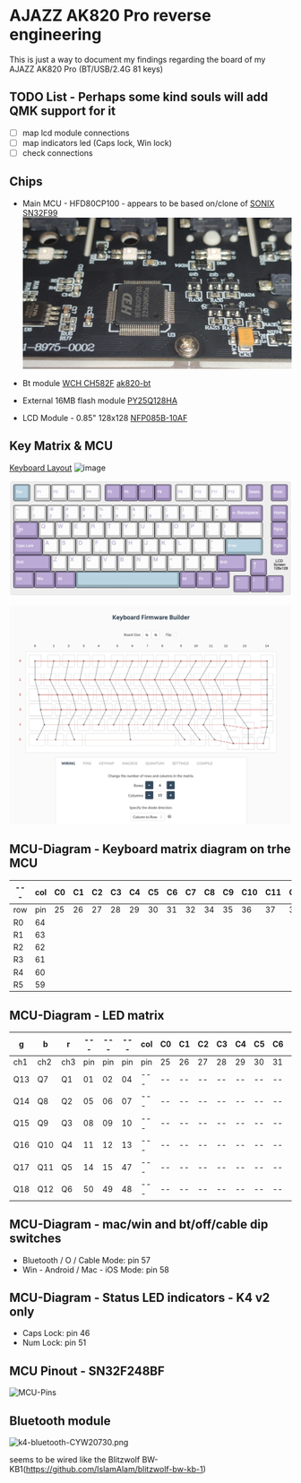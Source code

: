 # AJAZZ AK820 Pro reverse engineering

This is just a way to document my findings regarding the board of my AJAZZ AK820 Pro (BT/USB/2.4G 81 keys)

## TODO List - Perhaps some kind souls will add QMK support for it
- [ ] map lcd module connections
- [ ] map indicators led (Caps lock, Win lock)
- [ ] check connections

## Chips
* Main MCU - HFD80CP100 - appears to be based on/clone of [SONIX SN32F99](https://www.sonix.com.tw/article-jp-4797-39755)
![mcu-hfd](./img/mcu-hfd80cp100.jpg)

* Bt module [WCH CH582F]([https://www.infinite-electronic.ru/datasheet/2a-CYW20730A2KFBG.pdf](https://www.wch-ic.com/products/CH583.html?)https://www.wch-ic.com/products/CH583.html?)
  [ak820-bt](./img/ap820pro-bt.png)

* External 16MB flash module [PY25Q128HA](https://puyasemi.com/uploadfiles/2022/09/20220913130446446.pdf)

* LCD Module - 0.85" 128x128 [NFP085B-10AF](https://cdn.hackaday.io/files/1881838051221472/GC9107%20DataSheet%20V1.2.pdf)

## Key Matrix & MCU
[Keyboard Layout](http://www.keyboard-layout-editor.com/##@@_c=%2393acb8&t=%23ffffff&a:6%3B&=Esc&_x:0.25&c=%23cccccc&t=%239989b3%3B&=F1&=F2&=F3&=F4&_x:0.25&c=%239989b3&t=%23cccccc%3B&=F5&=F6&=F7&=F8&_x:0.25&c=%23cccccc&t=%239989b3%3B&=F9&=F10&=F11&=F12&_x:0.25&c=%239989b3&t=%23cccccc%3B&=Delete%3B&@_y:0.25&c=%23cccccc&t=%239989b3&a:4&fa@:4&:4%3B%3B&=~%0A%60&=!%0A1&=%2F@%0A2&=%23%0A3&=$%0A4&=%25%0A5&=%5E%0A6&=%2F&%0A7&=*%0A8&=(%0A9&=)%0A0&=%2F_%0A-&=+%0A%2F=&_c=%239989b3&t=%23cccccc&a:6&f2=undefined&w:2%3B&=%3C-%20Backspace&_x:0.5%3B&=Home%3B&@_a:4&w:1.5%3B&=%3C-%0A-%3E%0A%0A%0A%0A%0ATab&_c=%23cccccc&t=%239989b3&fa@:6%3B%3B&=Q&=W&=E&=R&=T&=Y&=U&=I&=O&=P&_fa@:4&:4%3B%3B&=%7B%0A%5B&=%7D%0A%5D&_w:1.5%3B&=%7C%0A%5C&_x:0.5&c=%239989b3&t=%23cccccc&a:6&f:3%3B&=PgUp%3B&@_f:3&w:1.75%3B&=Caps%20Lock&_c=%23cccccc&t=%239989b3&a:4&fa@:6&:4&:0&:0&:0&:0&:0&:0&:0&:0%3B%3B&=A&=S&=D&_n:true%3B&=F&=G&=H&_n:true%3B&=J&=K&=L&_fa@:4&:4%3B%3B&=%2F:%0A%2F%3B&=%22%0A'&_c=%2393acb8&t=%23cccccc&a:6&f:3&w:2.25%3B&=Enter&_x:0.5&c=%239989b3&f:3%3B&=PgDn%3B&@_f:3&w:2.25%3B&=Shift&_c=%23cccccc&t=%239989b3&a:4&fa@:6%3B%3B&=Z&=X&=C&=V&=B&=N&=M&_fa@:4&:4%3B%3B&=%3C%0A,&=%3E%0A.&=%3F%0A%2F%2F&_c=%239989b3&t=%23cccccc&a:6&f:3&w:1.75%3B&=Shift%3B&@_y:-0.75&x:14.25&a:4&fa@:9%3B%3B&=↑%3B&@_y:-0.25&a:6&f:3&w:1.25%3B&=Ctrl&_f:3&w:1.25%3B&=Win&_f:3&w:1.25%3B&=Alt&_c=%2393acb8&a:7&w:6.25%3B&=&_c=%239989b3&a:6&f:3%3B&=Alt&_f:3%3B&=Fn&_f:3%3B&=Ctrl%3B&@_y:-0.75&x:13.25&a:4%3B&=←&=↓&=→)
<img width="912" alt="image" src="https://github.com/fpb/ajazz-820-pro/assets/456959/47b6e33f-249f-44f9-92f7-060f192f8aa1">

![Keyboard-layout](./img/ak820pro-layout.png)

![Key-Matrix](./img/ak820pro-wiring.png)

## MCU-Diagram - Keyboard matrix diagram on trhe MCU

| --- | col | C0 | C1 | C2 | C3 | C4 | C5 | C6 | C7 | C8 | C9 | C10 | C11 | C12 | C13 | C14 | C15 | C16 | C17 | C18 |
| --- | --- | -- | -- | -- | -- | -- | -- | -- | -- | -- | -- | --- | --- | --- | --- | --- | --- | --- | --- | --- |
| row | pin | 25 | 26 | 27 | 28 | 29 | 30 | 31 | 32 | 34 | 35 | 36  | 37  | 38  | 39  | 40  | 41  | 42  | 43  | 44  |
| R0  | 64  |    |    |    |    |    |    |    |    |    |    |     |     |     |     |     |     |     |     |     |
| R1  | 63  |    |    |    |    |    |    |    |    |    |    |     |     |     |     |     |     |     |     |     |
| R2  | 62  |    |    |    |    |    |    |    |    |    |    |     |     |     |     |     |     |     |     |     |
| R3  | 61  |    |    |    |    |    |    |    |    |    |    |     |     |     |     |     |     |     |     |     |
| R4  | 60  |    |    |    |    |    |    |    |    |    |    |     |     |     |     |     |     |     |     |     |
| R5  | 59  |    |    |    |    |    |    |    |    |    |    |     |     |     |     |     |     |     |     |     |

## MCU-Diagram - LED matrix

|   g  |   b  |   r  |  --- |  --- |  --- | col | C0 | C1 | C2 | C3 | C4 | C5 | C6 | C7 | C8 | C9 | C10 | C11 | C12 | C13 | C14 | C15 | C16 | C17 | C18 |
|  --- |  --- |  --- |  --- |  --- |  --- | --- | -- | -- | -- | -- | -- | -- | -- | -- | -- | -- | --  | --  | --  | --  | --  | --  | --  | --  | --  |
|  ch1 |  ch2 |  ch3 |  pin |  pin |  pin | pin | 25 | 26 | 27 | 28 | 29 | 30 | 31 | 32 | 34 | 35 | 36  | 37  | 38  | 39  | 40  | 41  | 42  | 43  | 44  |
|  Q13 |  Q7  |  Q1  |  01  |  02  |  04  | --- | -- | -- | -- | -- | -- | -- | -- | -- | -- | -- | --- | --- | --- | --- | --- | --- | --- | --- | --- |
|  Q14 |  Q8  |  Q2  |  05  |  06  |  07  | --- | -- | -- | -- | -- | -- | -- | -- | -- | -- | -- | --- | --- | --- | --- | --- | --- | --- | --- | --- |
|  Q15 |  Q9  |  Q3  |  08  |  09  |  10  | --- | -- | -- | -- | -- | -- | -- | -- | -- | -- | -- | --- | --- | --- | --- | --- | --- | --- | --- | --- |
|  Q16 |  Q10 |  Q4  |  11  |  12  |  13  | --- | -- | -- | -- | -- | -- | -- | -- | -- | -- | -- | --- | --- | --- | --- | --- | --- | --- | --- | --- |
|  Q17 |  Q11 |  Q5  |  14  |  15  |  47  | --- | -- | -- | -- | -- | -- | -- | -- | -- | -- | -- | --- | --- | --- | --- | --- | --- | --- | --- | --- |
|  Q18 |  Q12 |  Q6  |  50  |  49  |  48  | --- | -- | -- | -- | -- | -- | -- | -- | -- | -- | -- | --- | --- | --- | --- | --- | --- | --- | --- | --- |

## MCU-Diagram - mac/win and bt/off/cable dip switches

- Bluetooth / O / Cable Mode: pin 57
- Win - Android / Mac - iOS Mode: pin 58

## MCU-Diagram - Status LED indicators - K4 v2 only
- Caps Lock: pin 46
- Num Lock: pin 51

## MCU Pinout - SN32F248BF
![MCU-Pins](./img/MCU_SN32F248BF.png)

## Bluetooth module
![k4-bluetooth-CYW20730.png](./img/K4-bt-CYW20730.png)

seems to be wired like the Blitzwolf BW-KB1(https://github.com/IslamAlam/blitzwolf-bw-kb-1)
